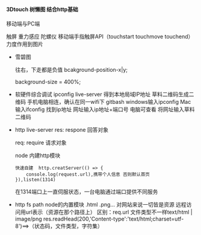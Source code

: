 #### 3Dtouch 树懒图 结合http基础
移动端与PC端

触屏 重力感应 陀螺仪  移动端手指触屏API（touchstart    touchmove  touchend）力度作用到图片
- 雪碧图    
  
  往右，下走都是负值
  bcakground-position-x|y;
  
  background-size = 400%;

- 软硬件综合调试
  ipconfig live-server 得到本地局域IP地址 草料二维码生成二维码
  手机电脑相连，确认在同一wifi下
  gitbash windows输入ipconfig  Mac输入ifconfig  找到ip地址
  网址输入ip地址+端口号 电脑可查看
  将网址输入草料二维码


- http live-server
  res: respone 回答对象

  req: require 请求对象

  node 内建http模块
  ```
  快速自建  http.creatServer(() => {
      console.log(request.url),携带个人信息 否则默认首页
  }),listen(1314)
  ```
  在1314端口上一直伺服状态，一台电脑通过端口提供不同服务 

- http fs path node的内置模块
  .html .png... 
  对网站来说一切皆是资源 远程访问用url表示（资源在那个路径上）
  区别：req.url  文件类型不一样text/html | image/png
  res.readHead(200,'Content-type':'text/html;charset=utf-8')==>（状态码，文件类型，字符集）
